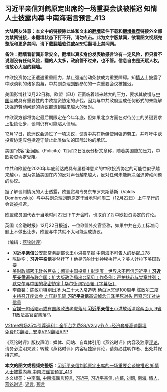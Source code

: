  <h2>习近平亲信刘鹤原定出席的一场重要会谈被推迟 知情人士披露内幕 中南海谣言预言_413</h2> <p class="notice"><b>大陆网友注意：本文中的链接除此处和文末的<a href="https://github.com/bannedbook/fanqiang" >翻墙</a>软件下载和<a href="https://github.com/killgcd/justmysocks/blob/master/README.md">翻墙推荐</a>链接外全部为禁网链接，未翻墙状态下打不开，请勿点击。此为文字版禁闻，欲看图文视频完整版和更多禁闻，请下载<a href="https://github.com/bannedbook/fanqiang">翻墙软件或APP</a>后翻墙上禁闻网。</p><p>备注：翻墙看新闻非常安全，翻墙以真实身份发表敏感言论有一定风险，但只看不说则没有任何风险，翻的人太多，政府管不过来，也不管。信息自由是天赋人权，请放心大胆的翻墙。</b></p>  <div class="entry"> <p></p> <p>中欧投资协定正遭遇重重阻力&#65292;禁止强迫劳动条款成为重要障碍&#12290;知<a href="https://www.bannedbook.org/bnews/tag/%E6%83%85%E4%BA%BA/" class="st_tag internal_tag" rel="tag" title="标签 情人 下的日志">情人</a>士披露了中欧谈判的诸多<span class='wp_keywordlink_affiliate'><a href="https://www.bannedbook.org/bnews/ccpdope/" title="中共高层内幕" target="_blank">内幕</a></span>&#65292;中共副总理<a href="https://www.bannedbook.org/bnews/tag/%e5%88%98%e9%b9%a4/" class="st_tag internal_tag" rel="tag" title="标签 刘鹤 下的日志">刘鹤</a>参加的一次重要会议被推迟&#12290;</p> <p>   美国彭博社12月22日称&#65292;欧盟&#65288;EU&#65289;正面临着越来越大的压力&#65292;要求其放慢与<span class='wp_keywordlink_affiliate'><a href="https://www.bannedbook.org/" title="中国" target="_blank">中国</a></span>达成具有重要性的中欧投资协定的步伐&#65292;因为与中共政府达成任何形式的未能解决强迫劳动问题的协议都遭到越来越大的反对&#12290;</p>  <p>中欧双方都将协定最后期限定在今年年底&#65292;但如果北京方面在对待劳工的关键要求上拒绝让步&#65292;谈判仍有可能陷入僵局&#12290;</p> <p>12月17日&#65292;欧洲议会通过了一项决议&#65292;谴责中共在新疆使用强迫劳工&#65292;并呼吁中欧投资协定应包括遵守禁止此类做法的国际公约的承诺&#12290;</p> <p>美国&#8220;政客&#8221;<span class='wp_keywordlink_affiliate'><a href="https://www.bannedbook.org/" title="新闻网">新闻网</a></span>&#65288;Policito&#65289;12月22日发表分析文章称&#65292;随着美国施加压力&#65292;中欧投资协定受阻&#12290;<br />&nbsp;<br />中共和欧盟在2020年年底前达成具有里程碑意义的中欧投资协定的可能性似乎越来越小&#65292;因为包括美国在内的反对声音越来越大&#65292;反对任何未能解决强迫劳动问题的协议&#12290;</p>  <p>   据了解谈判情况的人士透露&#65292;欧盟贸易专员东布罗夫斯基斯&#65288;Valdis Dombrovskis&#65289;与中共副总理刘鹤原定于当地时间周二&#65288;12月22日&#65289;上午举行的会谈被推迟&#12290;</p> <p>欧盟成员国代表于当地时间22日下午开会时&#65292;也取消了对中欧投资协定的讨论&#12290;</p> <p>英国&#12298;金融时报&#12299;12月22日报道&#65292;一位欧盟外交官坚称&#65292;如果中共在劳工标准问题上不做出让步&#65292;欧盟与中共就不太可能达成协议&#12290; </p>  <p>&#65288;编辑&#65306;<a href="https://www.bannedbook.org/bnews/tag/%e7%87%95%e9%93%ad%e6%97%b6%e8%af%84/" class="st_tag internal_tag" rel="tag" title="标签 燕铭时评 下的日志">燕铭时评</a>&#65289;</p> <ul class='op-related-articles' title='相关阅读'> <li><a href='https://www.bannedbook.org/bnews/comments/20201217/1449901.html' target='_blank'><b>习近平亲信</b>公安部常务副部长王小洪被举报 中南海不可告人的秘密_278</a></li> <li><a href='https://www.bannedbook.org/bnews/cbnews/20201210/1445390.html' target='_blank'>陈破空：<b>习近平亲信</b>突然挂了！他是沉船计划神秘执行人？美人计拉下美国政要</a></li> <li><a href='https://www.bannedbook.org/bnews/bannedvideo/20200930/1405856.html' target='_blank'>美财政部密电硅谷巨头：彻查中国投资！彭定康：世界永不再信习近平！<b>习近平亲信</b>遍布联合国；扩大版政治局出台罕见工作条例：严护核心与党章并列；默克尔与中国的秘密协定 | 华尔街网报合辑【字幕版】</a></li> <li><a href='https://www.bannedbook.org/bnews/comments/20200913/1395762.html' target='_blank'>李燕铭：陈敏尔特别出场 为二十大入常造势 杨白冰冥诞100周年 陈敏尔二度主持召开座谈会 力压赵乐际 <b>习近平亲信</b>高调悼念江泽民死对头 再释习江对决信号</a></li> <li><a href='https://www.bannedbook.org/bnews/comments/20200901/1389193.html' target='_blank'>官媒一句话暗示或有国级政法老虎落马 <b>习近平亲信</b>王小洪放话清除两面人 9省11政法高官密集落马</a></li> </ul> <p class="texttj"> <a href="https://github.com/bannedbook/fanqiang/wiki/V2ray%E6%9C%BA%E5%9C%BA" target="_blank">V2free机场25%引荐返利：全平台免费SS/V2ray节点+经济套餐高速翻墙</a><br/> <a href="https://github.com/bannedbook/fanqiang/wiki/%E7%A6%81%E9%97%BB%E7%BD%91%E5%AE%89%E5%8D%93%E7%BF%BB%E5%A2%99%E6%96%B0%E9%97%BBAPP" target="_blank">免费PC翻墙、安卓VPN翻墙APP</a></p><p>&#12298;燕铭时评&#12299;版权声明&#65306;媒体&#12289;网站&#12289;自媒体引用&#12298;燕铭时评&#12299;内容及独家<span class='wp_keywordlink_affiliate'><a href="https://www.bannedbook.org/bnews/comments/" title="新闻评论" target="_blank">评论</a></span>&#65292;请务必注明来源&#65307;转载&#12298;燕铭时评&#12299;内容及独家评论&#65292;请务必註明作者&#12289;出处并保持完整&#12290;</p><a name='sharetosocial'></a>       <div><b>本文的图文或视频完整版</b>：<a href='https://www.bannedbook.org/bnews/comments/20201224/1453906.html'>习近平亲信刘鹤原定出席的一场重要会谈被推迟 知情人士披露内幕 中南海谣言预言_413</a></div>  </div><!--END ENTRY--> <div class="postfooter"> <div>本文标签：<a href="https://www.bannedbook.org/bnews/tag/%e4%b8%ad%e5%8d%97%e6%b5%b7/" rel="tag">中南海</a>, <a href="https://www.bannedbook.org/bnews/tag/%e4%b8%ad%e5%8d%97%e6%b5%b7%e8%b0%a3%e8%a8%80%e9%a2%84%e8%a8%80/" rel="tag">中南海谣言预言</a>, <a href="https://www.bannedbook.org/bnews/tag/%e4%b9%a0%e8%bf%91%e5%b9%b3/" rel="tag">习近平</a>, <a href="https://www.bannedbook.org/bnews/tag/%e4%b9%a0%e8%bf%91%e5%b9%b3%e4%ba%b2%e4%bf%a1/" rel="tag">习近平亲信</a>, <a href="https://www.bannedbook.org/bnews/tag/%E5%86%85%E5%B9%95/" rel="tag">内幕</a>, <a href="https://www.bannedbook.org/bnews/tag/%e5%88%98%e9%b9%a4/" rel="tag">刘鹤</a>, <a href="https://www.bannedbook.org/bnews/tag/%e5%8d%97%e6%b5%b7/" rel="tag">南海</a>, <a href="https://www.bannedbook.org/bnews/tag/%E6%83%85%E4%BA%BA/" rel="tag">情人</a>, <a href="https://www.bannedbook.org/bnews/tag/%e7%87%95%e9%93%ad%e6%97%b6%e8%af%84/" rel="tag">燕铭时评</a>, <a href="https://www.bannedbook.org/bnews/tag/%E8%B0%A3%E8%A8%80/" rel="tag">谣言</a>, <a href="https://www.bannedbook.org/bnews/tag/%e9%a2%84%e8%a8%80/" rel="tag">预言</a></div>  </div><!--END POSTFOOTER--> 